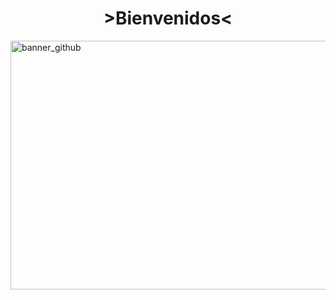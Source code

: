 <div align="center">
<h1 align="center"> >Bienvenidos<</div>
<img width="1584" height="398" alt="banner_github" src="https://github.com/user-attachments/assets/118ce88f-9c03-4e8b-9b67-0fb2efe0bc5f" />

